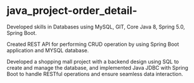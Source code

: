 # java_project-order_detail- 
Developed skills in Databases using MySQL, GIT, Core Java 8, Spring
5.0, Spring Boot.

Created REST API for performing CRUD operation by using Spring
Boot application and MYSQL database.

Developed a shopping mall project with a backend design using SQL
to create and manage the database, and implemented Java JDBC
with Spring Boot to handle RESTful operations and ensure seamless
data interaction.

